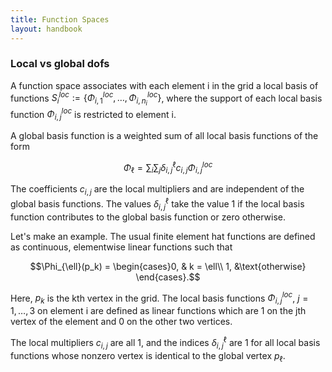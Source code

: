 ```yaml
---
title: Function Spaces
layout: handbook
---
```


### Local vs global dofs

A function space associates with each element i in the grid a local basis
of functions $S_i^{loc} := \{\Phi_{i, 1}^{loc}, \dots, \Phi_{i, n_i}^{loc}\}$,
where the support of each local basis function $\Phi_{i, j}^{loc}$ is
restricted to element i.

A global basis function is a weighted sum of all local
basis functions of the form

$$\Phi_{\ell} = \sum_{i}\sum_{j}\delta_{i, j}^{\ell}c_{i, j}\Phi_{i, j}^{loc}$$

The coefficients $c_{i, j}$ are the local multipliers and are
independent of the global basis functions. The
values $\delta_{i, j}^{\ell}$ take the value 1 if the local
basis function contributes to the global basis function or zero
otherwise.

Let's make an example. The usual finite element hat functions
are defined as continuous, elementwise linear functions such that

$$\Phi_{\ell}(p_k) = \begin{cases}0, & k = \ell\\
                                    1, &\text{otherwise}
                               \end{cases}.$$

Here, $p_k$ is the kth vertex in the grid. The local basis
functions $\Phi_{i, j}^{loc}$, $j=1, \dots, 3$ on element i
are defined as linear functions which are 1 on the jth vertex of the
element and 0 on the other two vertices.

The local multipliers $c_{i, j}$ are all 1, and the indices
$\delta_{i, j}^{\ell}$ are 1 for all local basis functions whose
nonzero vertex is identical to the global vertex $p_{\ell}$.
